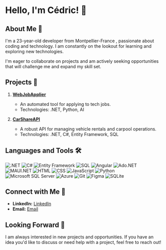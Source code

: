 # Hello, I'm Cédric! 👋

## About Me 🚀
I'm a 23-year-old developer from Montpellier-France , passionate about coding and technology. I am constantly on the lookout for learning and exploring new technologies.

I'm eager to collaborate on projects and am actively seeking opportunities that will challenge me and expand my skill set.

## Projects 🌟
1. [**WebJobApplier**](https://github.com/CedricDLMS/WebJobApplier)
   - An automated tool for applying to tech jobs.
   - Technologies: .NET, Python, AI

2. [**CarShareAPI**](https://github.com/toccoflorian/Digiliberte-back)
   - A robust API for managing vehicle rentals and carpool operations.
   - Technologies: .NET, C#, Entity Framework, SQL

## Languages and Tools 🛠️

![.NET](https://img.shields.io/badge/.NET-512BD4?style=for-the-badge&logo=dotnet&logoColor=white)
![C#](https://img.shields.io/badge/C%23-239120?style=for-the-badge&logo=c-sharp&logoColor=white)
![Entity Framework](https://img.shields.io/badge/Entity_Framework-512BD4?style=for-the-badge&logo=entity-framework&logoColor=white)
![SQL](https://img.shields.io/badge/SQL-336791?style=for-the-badge&logo=postgresql&logoColor=white)
![Angular](https://img.shields.io/badge/Angular-DD0031?style=for-the-badge&logo=angular&logoColor=white)
![Ado.NET](https://img.shields.io/badge/Ado.NET-512BD4?style=for-the-badge&logo=microsoft&logoColor=white)
![MAUI.NET](https://img.shields.io/badge/MAUI.NET-512BD4?style=for-the-badge&logo=dot-net&logoColor=white)
![HTML](https://img.shields.io/badge/HTML-E34F26?style=for-the-badge&logo=html5&logoColor=white)
![CSS](https://img.shields.io/badge/CSS-1572B6?style=for-the-badge&logo=css3&logoColor=white)
![JavaScript](https://img.shields.io/badge/JavaScript-F7DF1E?style=for-the-badge&logo=javascript&logoColor=black)
![Python](https://img.shields.io/badge/Python-3776AB?style=for-the-badge&logo=python&logoColor=white)
![Microsoft SQL Server](https://img.shields.io/badge/Microsoft_SQL_Server-CC2927?style=for-the-badge&logo=microsoft-sql-server&logoColor=white)
![Azure](https://img.shields.io/badge/Azure-0089D6?style=for-the-badge&logo=microsoft-azure&logoColor=white)
![Git](https://img.shields.io/badge/Git-F05032?style=for-the-badge&logo=git&logoColor=white)
![Figma](https://img.shields.io/badge/Figma-F24E1E?style=for-the-badge&logo=figma&logoColor=white)
![SQLite](https://img.shields.io/badge/SQLite-003B57?style=for-the-badge&logo=sqlite&logoColor=white)

## Connect with Me 🤝

- **LinkedIn:** [LinkedIn](https://www.linkedin.com/in/cedricdlms/)
- **Email:** [Email](mailto:delmascede@gmail.com)

## Looking Forward 🔭

I am always interested in new projects and opportunities. If you have an idea you'd like to discuss or need help with a project, feel free to reach out!


